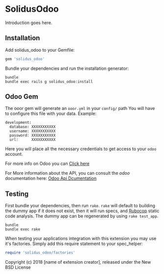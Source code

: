 SolidusOdoo
===========

Introduction goes here.

Installation
------------

Add solidus_odoo to your Gemfile:

```ruby
gem 'solidus_odoo'
```

Bundle your dependencies and run the installation generator:

```shell
bundle
bundle exec rails g solidus_odoo:install
```

Odoo Gem
--------

The ooor gem will generate an `ooor.yml` in your `config/` path
You will have to configure this file with your data. 
Example:
```
development:
  database: XXXXXXXXXXX
  username: XXXXXXXXXXX
  password: XXXXXXXXXXX
  url:      XXXXXXXXXXX
```

Here you will place all the necessary credentials to get access to your `odoo` account.

For more info on Odoo you can [Click here](https://www.odoo.com/)

For More information about the API, you can consult the _odoo_ documentation here:
[Odoo Api Dcumentation](https://www.odoo.com/documentation/11.0/webservices/odoo.html)

Testing
-------

First bundle your dependencies, then run `rake`. `rake` will default to building the dummy app if it does not exist, then it will run specs, and [Rubocop](https://github.com/bbatsov/rubocop) static code analysis. The dummy app can be regenerated by using `rake test_app`.

```shell
bundle
bundle exec rake
```

When testing your applications integration with this extension you may use it's factories.
Simply add this require statement to your spec_helper:

```ruby
require 'solidus_odoo/factories'
```

Copyright (c) 2018 [name of extension creator], released under the New BSD License
